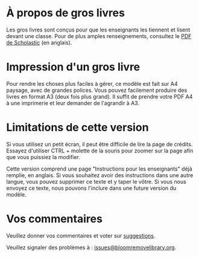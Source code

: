# À propos de gros livres
Les gros livres sont conçus pour que les enseignants les tiennent et lisent devant une classe.  Pour de plus amples renseignements, consultez le [PDF de Scholastic](http://www.scholastic.ca/bigbooks/AGuidetoUsingBigBooksintheClassroom.pdf) (en anglais).

# Impression d'un gros livre
Pour rendre les choses plus faciles à gérer, ce modèle est fait sur A4 paysage, avec de grandes polices.
Vous pouvez facilement produire des livres en format A3 (deux fois plus grand).
Il suffit de prendre votre PDF A4 à une imprimerie et leur demander de l'agrandir à A3.

# Limitations de cette version
Si vous utilisez un petit écran, il peut être difficile de lire la page de crédits.  Essayez d'utiliser CTRL + molette de la souris pour zoomer sur la page afin que vous puissiez la modifier.

Cette version comprend une page "Instructions pour les enseignants" déjà remplie, en anglais.
Si vous souhaitez avoir des instructions dans une autre langue, vous pouvez supprimer ce texte et y taper le vôtre.
Si vous nous envoyez ce texte, nous pouvons l'inclure dans une future version du modèle.

# Vos commentaires
Veuillez donner vos commentaires et voter sur [suggestions](http://bloomlibrary.org/suggestions).

Veuillez signaler des problèmes à : [issues@bloomremovelibrary.org](mailto:issues@bloomremovelibrary.org?subject=Big&nbsp;Book&nbsp;Problem).
